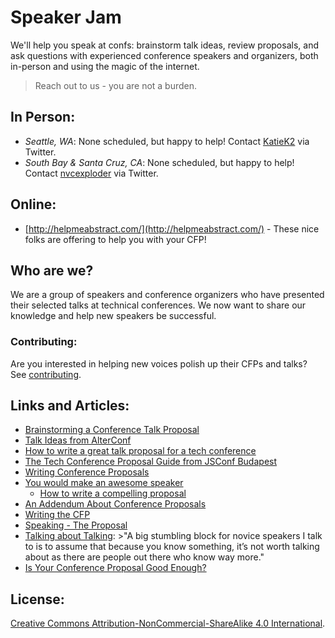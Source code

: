 # Speaker Jam

We'll help you speak at confs: brainstorm talk ideas, review proposals, and ask questions with experienced conference speakers and organizers, both in-person and using the magic of the internet. 

> Reach out to us - you are not a burden.

## In Person:

* *Seattle, WA*: None scheduled, but happy to help! Contact [KatieK2](https://twitter.com/katiek2) via Twitter.
* *South Bay & Santa Cruz, CA*: None scheduled, but happy to help! Contact [nvcexploder](https://twitter.com/nvcexploder) via Twitter.

## Online:

* [http://helpmeabstract.com/](http://helpmeabstract.com/) - These nice folks are offering to help you with your CFP!

## Who are we?

We are a group of speakers and conference organizers who have presented their selected talks at technical conferences. We now want to share our knowledge and help new speakers be successful.

### Contributing:

Are you interested in helping new voices polish up their CFPs and talks? See [contributing](CONTRIBUTING.md).

## Links and Articles:

* [Brainstorming a Conference Talk Proposal](http://www.devchix.com/2012/08/28/brainstorming-a-conference-talk-proposal/)
* [Talk Ideas from AlterConf](http://www.alterconf.com/talk-wishlist)
* [How to write a great talk proposal for a tech conference](http://2014.cssconf.eu/news/how-to-write-a-great-talk-proposal-for-a-tech)
* [The Tech Conference Proposal Guide from JSConf Budapest](http://blog.risingstack.com/the-tech-conference-proposal-guide-from-jsconf-budapest/)
* [Writing Conference Proposals](http://rmurphey.com/blog/2015/01/26/writing-conference-proposals/)
* [You would make an awesome speaker](http://weareallaweso.me/)
    * [How to write a compelling proposal](http://weareallaweso.me/for_speakers/how-to-write-a-compelling-proposal.html)
* [An Addendum About Conference Proposals](http://www.voodootikigod.com/an-addendum-about-conference-proposals/)
* [Writing the CFP](http://speaking.io/plan/writing-a-cfp/)
* [Speaking - The Proposal](http://www.pewpewlaser.com/blogs/615)
* [Talking about Talking](http://www.sicpers.info/2013/02/talking-about-talking/): >"A big stumbling block for novice speakers I talk to is to assume that because you know something, it’s not worth talking about as there are people out there who know way more."
* [Is Your Conference Proposal Good Enough?](http://rckbt.me/2014/01/conference-proposals/)

## License: 

[Creative Commons Attribution-NonCommercial-ShareAlike 4.0 International](LICENSE.html).
